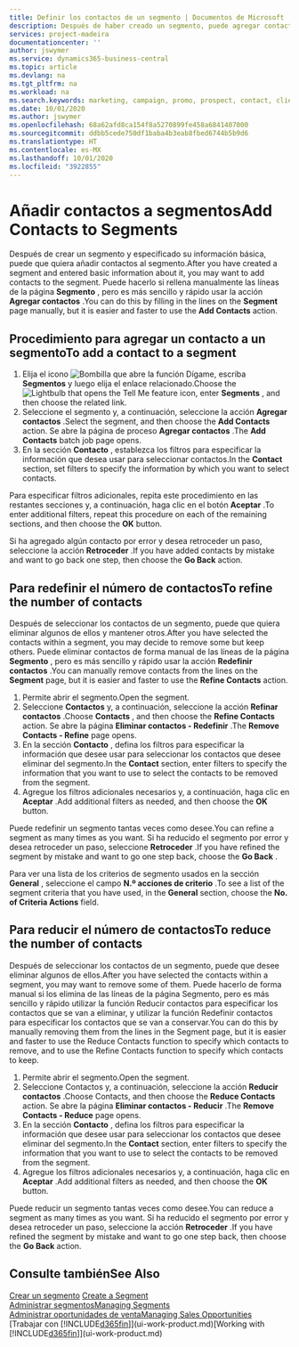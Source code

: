```yaml
---
title: Definir los contactos de un segmento | Documentos de Microsoft
description: Después de haber creado un segmento, puede agregar contactos al segmento, por ejemplo, como parte de una campaña de marketing dirigida a clientes particulares.
services: project-madeira
documentationcenter: ''
author: jswymer
ms.service: dynamics365-business-central
ms.topic: article
ms.devlang: na
ms.tgt_pltfrm: na
ms.workload: na
ms.search.keywords: marketing, campaign, promo, prospect, contact, client, customer
ms.date: 10/01/2020
ms.author: jswymer
ms.openlocfilehash: 68a62afd8ca154f8a5270899fe458a6841407000
ms.sourcegitcommit: ddbb5cede750df1baba4b3eab8fbed6744b5b9d6
ms.translationtype: HT
ms.contentlocale: es-MX
ms.lasthandoff: 10/01/2020
ms.locfileid: "3922855"
---
```

# <a name="add-contacts-to-segments"></a><span data-ttu-id="7d060-103">Añadir contactos a segmentos</span><span class="sxs-lookup"><span data-stu-id="7d060-103">Add Contacts to Segments</span></span>
<span data-ttu-id="7d060-104">Después de crear un segmento y especificado su información básica, puede que quiera añadir contactos al segmento.</span><span class="sxs-lookup"><span data-stu-id="7d060-104">After you have created a segment and entered basic information about it, you may want to add contacts to the segment.</span></span> <span data-ttu-id="7d060-105">Puede hacerlo si rellena manualmente las líneas de la página **Segmento** , pero es más sencillo y rápido usar la acción **Agregar contactos** .</span><span class="sxs-lookup"><span data-stu-id="7d060-105">You can do this by filling in the lines on the **Segment** page manually, but it is easier and faster to use the **Add Contacts** action.</span></span>

## <a name="to-add-a-contact-to-a-segment"></a><span data-ttu-id="7d060-106">Procedimiento para agregar un contacto a un segmento</span><span class="sxs-lookup"><span data-stu-id="7d060-106">To add a contact to a segment</span></span>
1. <span data-ttu-id="7d060-107">Elija el icono ![Bombilla que abre la función Dígame](media/ui-search/search_small.png "Dígame qué desea hacer"), escriba **Segmentos** y luego elija el enlace relacionado.</span><span class="sxs-lookup"><span data-stu-id="7d060-107">Choose the ![Lightbulb that opens the Tell Me feature](media/ui-search/search_small.png "Tell me what you want to do") icon, enter **Segments** , and then choose the related link.</span></span>  
2. <span data-ttu-id="7d060-108">Seleccione el segmento y, a continuación, seleccione la acción **Agregar contactos** .</span><span class="sxs-lookup"><span data-stu-id="7d060-108">Select the segment, and then choose the **Add Contacts** action.</span></span> <span data-ttu-id="7d060-109">Se abre la página de proceso **Agregar contactos** .</span><span class="sxs-lookup"><span data-stu-id="7d060-109">The **Add Contacts** batch job page opens.</span></span>
3. <span data-ttu-id="7d060-110">En la sección **Contacto** , establezca los filtros para especificar la información que desea usar para seleccionar contactos.</span><span class="sxs-lookup"><span data-stu-id="7d060-110">In the **Contact** section, set filters to specify the information by which you want to select contacts.</span></span>

<span data-ttu-id="7d060-111">Para especificar filtros adicionales, repita este procedimiento en las restantes secciones y, a continuación, haga clic en el botón **Aceptar** .</span><span class="sxs-lookup"><span data-stu-id="7d060-111">To enter additional filters, repeat this procedure on each of the remaining sections, and then choose the **OK** button.</span></span>

<span data-ttu-id="7d060-112">Si ha agregado algún contacto por error y desea retroceder un paso, seleccione la acción **Retroceder** .</span><span class="sxs-lookup"><span data-stu-id="7d060-112">If you have added contacts by mistake and want to go back one step, then choose the **Go Back** action.</span></span>

## <a name="to-refine-the-number-of-contacts"></a><span data-ttu-id="7d060-113">Para redefinir el número de contactos</span><span class="sxs-lookup"><span data-stu-id="7d060-113">To refine the number of contacts</span></span>
<span data-ttu-id="7d060-114">Después de seleccionar los contactos de un segmento, puede que quiera eliminar algunos de ellos y mantener otros.</span><span class="sxs-lookup"><span data-stu-id="7d060-114">After you have selected the contacts within a segment, you may decide to remove some but keep others.</span></span> <span data-ttu-id="7d060-115">Puede eliminar contactos de forma manual de las líneas de la página **Segmento** , pero es más sencillo y rápido usar la acción **Redefinir contactos** .</span><span class="sxs-lookup"><span data-stu-id="7d060-115">You can manually remove contacts from the lines on the **Segment** page, but it is easier and faster to use the **Refine Contacts** action.</span></span>

1. <span data-ttu-id="7d060-116">Permite abrir el segmento.</span><span class="sxs-lookup"><span data-stu-id="7d060-116">Open the segment.</span></span>
2. <span data-ttu-id="7d060-117">Seleccione **Contactos** y, a continuación, seleccione la acción **Refinar contactos** .</span><span class="sxs-lookup"><span data-stu-id="7d060-117">Choose **Contacts** , and then choose the **Refine Contacts** action.</span></span> <span data-ttu-id="7d060-118">Se abre la página **Eliminar contactos - Redefinir** .</span><span class="sxs-lookup"><span data-stu-id="7d060-118">The **Remove Contacts - Refine** page opens.</span></span>
3. <span data-ttu-id="7d060-119">En la sección **Contacto** , defina los filtros para especificar la información que desee usar para seleccionar los contactos que desee eliminar del segmento.</span><span class="sxs-lookup"><span data-stu-id="7d060-119">In the **Contact** section, enter filters to specify the information that you want to use to select the contacts to be removed from the segment.</span></span>
4. <span data-ttu-id="7d060-120">Agregue los filtros adicionales necesarios y, a continuación, haga clic en **Aceptar** .</span><span class="sxs-lookup"><span data-stu-id="7d060-120">Add additional filters as needed, and then choose the **OK** button.</span></span>

<span data-ttu-id="7d060-121">Puede redefinir un segmento tantas veces como desee.</span><span class="sxs-lookup"><span data-stu-id="7d060-121">You can refine a segment as many times as you want.</span></span> <span data-ttu-id="7d060-122">Si ha reducido el segmento por error y desea retroceder un paso, seleccione **Retroceder** .</span><span class="sxs-lookup"><span data-stu-id="7d060-122">If you have refined the segment by mistake and want to go one step back, choose the **Go Back** .</span></span>

<span data-ttu-id="7d060-123">Para ver una lista de los criterios de segmento usados en la sección **General** , seleccione el campo **N.º acciones de criterio** .</span><span class="sxs-lookup"><span data-stu-id="7d060-123">To see a list of the segment criteria that you have used, in the **General** section, choose the **No. of Criteria Actions** field.</span></span>

## <a name="to-reduce-the-number-of-contacts"></a><span data-ttu-id="7d060-124">Para reducir el número de contactos</span><span class="sxs-lookup"><span data-stu-id="7d060-124">To reduce the number of contacts</span></span>
<span data-ttu-id="7d060-125">Después de seleccionar los contactos de un segmento, puede que desee eliminar algunos de ellos.</span><span class="sxs-lookup"><span data-stu-id="7d060-125">After you have selected the contacts within a segment, you may want to remove some of them.</span></span> <span data-ttu-id="7d060-126">Puede hacerlo de forma manual si los elimina de las líneas de la página Segmento, pero es más sencillo y rápido utilizar la función Reducir contactos para especificar los contactos que se van a eliminar, y utilizar la función Redefinir contactos para especificar los contactos que se van a conservar.</span><span class="sxs-lookup"><span data-stu-id="7d060-126">You can do this by manually removing them from the lines in the Segment page, but it is easier and faster to use the Reduce Contacts function to specify which contacts to remove, and to use the Refine Contacts function to specify which contacts to keep.</span></span>

1. <span data-ttu-id="7d060-127">Permite abrir el segmento.</span><span class="sxs-lookup"><span data-stu-id="7d060-127">Open the segment.</span></span>
2. <span data-ttu-id="7d060-128">Seleccione Contactos y, a continuación, seleccione la acción **Reducir contactos** .</span><span class="sxs-lookup"><span data-stu-id="7d060-128">Choose Contacts, and then choose the **Reduce Contacts** action.</span></span> <span data-ttu-id="7d060-129">Se abre la página **Eliminar contactos - Reducir** .</span><span class="sxs-lookup"><span data-stu-id="7d060-129">The **Remove Contacts - Reduce** page opens.</span></span>
3. <span data-ttu-id="7d060-130">En la sección **Contacto** , defina los filtros para especificar la información que desee usar para seleccionar los contactos que desee eliminar del segmento.</span><span class="sxs-lookup"><span data-stu-id="7d060-130">In the **Contact** section, enter filters to specify the information that you want to use to select the contacts to be removed from the segment.</span></span>
4. <span data-ttu-id="7d060-131">Agregue los filtros adicionales necesarios y, a continuación, haga clic en **Aceptar** .</span><span class="sxs-lookup"><span data-stu-id="7d060-131">Add additional filters as needed, and then choose the **OK** button.</span></span>

<span data-ttu-id="7d060-132">Puede reducir un segmento tantas veces como desee.</span><span class="sxs-lookup"><span data-stu-id="7d060-132">You can reduce a segment as many times as you want.</span></span> <span data-ttu-id="7d060-133">Si ha reducido el segmento por error y desea retroceder un paso, seleccione la acción **Retroceder** .</span><span class="sxs-lookup"><span data-stu-id="7d060-133">If you have refined the segment by mistake and want to go one step back, then choose the **Go Back** action.</span></span>

## <a name="see-also"></a><span data-ttu-id="7d060-134">Consulte también</span><span class="sxs-lookup"><span data-stu-id="7d060-134">See Also</span></span>
<span data-ttu-id="7d060-135">[Crear un segmento](marketing-how-create-segment.md) </span><span class="sxs-lookup"><span data-stu-id="7d060-135">[Create a Segment](marketing-how-create-segment.md) </span></span>  
[<span data-ttu-id="7d060-136">Administrar segmentos</span><span class="sxs-lookup"><span data-stu-id="7d060-136">Managing Segments</span></span>](marketing-segments.md)  
[<span data-ttu-id="7d060-137">Administrar oportunidades de venta</span><span class="sxs-lookup"><span data-stu-id="7d060-137">Managing Sales Opportunities</span></span>](marketing-manage-sales-opportunities.md)  
<span data-ttu-id="7d060-138">[Trabajar con [!INCLUDE[d365fin](includes/d365fin_md.md)]](ui-work-product.md)</span><span class="sxs-lookup"><span data-stu-id="7d060-138">[Working with [!INCLUDE[d365fin](includes/d365fin_md.md)]](ui-work-product.md)</span></span>  
